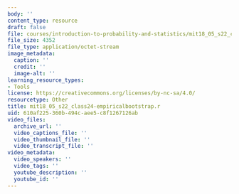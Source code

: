 ```yaml
---
body: ''
content_type: resource
draft: false
file: courses/introduction-to-probability-and-statistics/mit18_05_s22_class24-empiricalbootstrap.r
file_size: 4352
file_type: application/octet-stream
image_metadata:
  caption: ''
  credit: ''
  image-alt: ''
learning_resource_types:
- Tools
license: https://creativecommons.org/licenses/by-nc-sa/4.0/
resourcetype: Other
title: mit18_05_s22_class24-empiricalbootstrap.r
uid: 610af225-360b-494c-aee5-c8f1267126ab
video_files:
  archive_url: ''
  video_captions_file: ''
  video_thumbnail_file: ''
  video_transcript_file: ''
video_metadata:
  video_speakers: ''
  video_tags: ''
  youtube_description: ''
  youtube_id: ''
---
```

